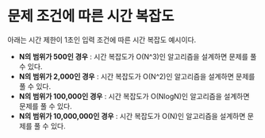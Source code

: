 # 문제 조건에 따른 시간 복잡도

아래는 시간 제한이 1초인 입력 조건에 따른 시간 복잡도 예시이다.

* **N의 범위가 500인 경우** : 시간 복잡도가 O(N^3)인 알고리즘을 설계하면 문제를 풀 수 있다.
* **N의 범위가 2,000인 경우** : 시간 복잡도가 O(N^2)인 알고리즘을 설계하면 문제를 풀 수 있다.
* **N의 범위가 100,000인 경우** : 시간 복잡도가 O(NlogN)인 알고리즘을 설계하면 문제를 풀 수 있다.
* **N의 범위가 10,000,000인 경우** : 시간 복잡도가 O(N)인 알고리즘을 설계하면 문제를 풀 수 있다.
